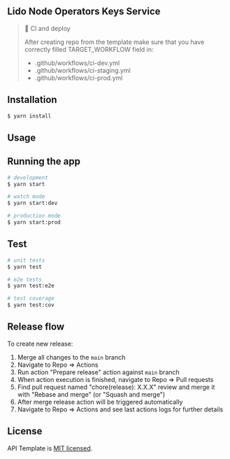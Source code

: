 ## Lido Node Operators Keys Service

> 🚧 CI and deploy
> 
> After creating repo from the template make sure that you have correctly filled TARGET_WORKFLOW field in:
> - .github/workflows/ci-dev.yml
> - .github/workflows/ci-staging.yml
> - .github/workflows/ci-prod.yml

## Installation

```bash
$ yarn install
```

## Usage

## Running the app

```bash
# development
$ yarn start

# watch mode
$ yarn start:dev

# production mode
$ yarn start:prod
```

## Test

```bash
# unit tests
$ yarn test

# e2e tests
$ yarn test:e2e

# test coverage
$ yarn test:cov
```

## Release flow

To create new release:

1. Merge all changes to the `main` branch
1. Navigate to Repo => Actions
1. Run action "Prepare release" action against `main` branch
1. When action execution is finished, navigate to Repo => Pull requests
1. Find pull request named "chore(release): X.X.X" review and merge it with "Rebase and merge" (or "Squash and merge")
1. After merge release action will be triggered automatically
1. Navigate to Repo => Actions and see last actions logs for further details

## License

API Template is [MIT licensed](LICENSE).
